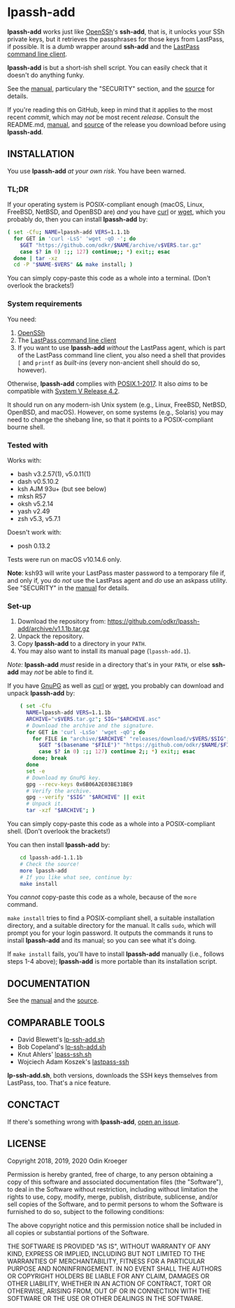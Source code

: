 # lpassh-add

**lpassh-add** works just like [OpenSSh](https://www.openssh.com)'s
**ssh-add**, that is, it unlocks your SSh private keys, but it retrieves
the passphrases for those keys from LastPass, if possible. It is a
*dumb* wrapper around **ssh-add** and the [LastPass command line
client](https://github.com/lastpass/lastpass-cli).

**lpassh-add** is but a short-ish shell script.
You can easily check that it doesn't do anything funky.

See the [manual](MANUAL.rst), particulary the "SECURITY" section,
and the [source](lpassh-add) for details.

If you're reading this on GitHub, keep in mind that it applies to
the most recent *commit*, which may *not* be most recent *release*.
Consult the README.md, [manual](MANUAL.rst), and [source](lpassh-add)
of the release you download before using **lpassh-add**.

## INSTALLATION

You use **lpassh-add** *at your own risk*. You have been warned.

### TL;DR

If your operating system is POSIX-compliant enough
(macOS, Linux, FreeBSD, NetBSD, and OpenBSD are) *and* you have
[curl](https://curl.haxx.se/) or [wget](https://www.gnu.org/software/wget/),
which you probably do, then you can install **lpassh-add** by:

```sh
( set -Cfu; NAME=lpassh-add VERS=1.1.1b
  for GET in 'curl -LsS' 'wget -qO -'; do
    $GET "https://github.com/odkr/$NAME/archive/v$VERS.tar.gz"
    case $? in 0) :;; 127) continue;; *) exit;; esac
  done | tar -xz
  cd -P "$NAME-$VERS" && make install; )
```

You can simply copy-paste this code as a whole into a terminal. (Don't overlook the brackets!)

### System requirements

You need:

1. [OpenSSh](https://www.openssh.com)
2. The [LastPass command line client](https://github.com/lastpass/lastpass-cli)
3. If you want to use **lpassh-add** *without* the LastPass agent,
   which is part of the LastPass command line client,
   you also need a shell that provides `[` and `printf` as *built-ins*
   (every non-ancient shell should do so, however).

Otherwise, **lpassh-add** complies with
[POSIX.1-2017](http://pubs.opengroup.org/onlinepubs/9699919799/).
It also *aims* to be compatible with
[System V Release 4.2](https://www.in-ulm.de/~mascheck/bourne/).

It should run on any modern-ish Unix system (e.g., Linux, FreeBSD, NetBSD,
OpenBSD, and macOS). However, on some systems (e.g., Solaris) you may need to
change the shebang line, so that it points to a POSIX-compliant bourne shell.



### Tested with

Works with:

* bash v3.2.57(1), v5.0.11(1)
* dash v0.5.10.2
* ksh AJM 93u+ (but see below)
* mksh R57
* oksh v5.2.14
* yash v2.49
* zsh v5.3, v5.7.1

Doesn't work with:

* posh 0.13.2

Tests were run on macOS v10.14.6 only.

**Note**: ksh93 will write your LastPass master password to a temporary file
if, and only if, you do *not* use the LastPass agent and *do* use an
askpass utility. See "SECURITY" in the [manual](MANUAL.rst#security)
for details.

### Set-up

1. Download the repository from:
   <https://github.com/odkr/lpassh-add/archive/v1.1.1b.tar.gz>
2. Unpack the repository.
3. Copy **lpassh-add** to a directory in your `PATH`.
4. You may also want to install its manual page (`lpassh-add.1`).

*Note:* **lpassh-add** *must* reside in a directory that's in your `PATH`,
or else **ssh-add** may *not* be able to find it.

If you have [GnuPG](https://gnupg.org/) as well as
[curl](https://curl.haxx.se/) or [wget](https://www.gnu.org/software/wget/),
you probably can download and unpack **lpassh-add** by:

```sh
    ( set -Cfu
      NAME=lpassh-add VERS=1.1.1b
      ARCHIVE="v$VERS.tar.gz"; SIG="$ARCHIVE.asc"
      # Download the archive and the signature.
      for GET in 'curl -LsSo' 'wget -qO'; do
        for FILE in "archive/$ARCHIVE" "releases/download/v$VERS/$SIG"; do
          $GET "$(basename "$FILE")" "https://github.com/odkr/$NAME/$FILE"
          case $? in 0) :;; 127) continue 2;; *) exit;; esac
        done; break
      done
      set -e
      # Download my GnuPG key.
      gpg --recv-keys 0x6B06A2E03BE31BE9
      # Verify the archive.
      gpg --verify "$SIG" "$ARCHIVE" || exit
      # Unpack it.
      tar -xzf "$ARCHIVE"; )
```

You can simply copy-paste this code as a whole into a POSIX-compliant shell.
(Don't overlook the brackets!)

You can then install **lpassh-add** by:

```sh
    cd lpassh-add-1.1.1b
    # Check the source!
    more lpassh-add
    # If you like what see, continue by:
    make install
```

You *cannot* copy-paste this code as a whole, because of the `more` command.

`make install` tries to find a POSIX-compliant shell, a suitable installation
directory, and a suitable directory for the manual. It calls `sudo`, which will
prompt you for your login password. It outputs the commands it runs to install
**lpassh-add** and its manual; so you can see what it's doing.

If `make install` fails, you'll have to install **lpassh-add** manually
(i.e., follows steps 1-4 above); **lpassh-add** is more portable than
its installation script.

## DOCUMENTATION

See the [manual](MANUAL.rst) and the [source](lpassh-add).

## COMPARABLE TOOLS

* David Blewett's
  [lp-ssh-add.sh](https://gist.github.com/davidblewett/53047c4c7757b663c11b)
* Bob Copeland's
  [lp-ssh-add.sh](https://gist.github.com/bcopeland/3cabf6ff3fe94fcbd566)
* Knut Ahlers'
  [lpass-ssh.sh](https://gist.github.com/Luzifer/2f188ed3adc0f1b166f7)
* Wojciech Adam Koszek's
  [lastpass-ssh](https://github.com/wkoszek/lastpass-ssh)

**lp-ssh-add.sh**, both versions, downloads the SSH keys themselves
from LastPass, too. That's a nice feature.

## CONCTACT

If there's something wrong with **lpassh-add**,
[open an issue](https://github.com/odkr/lpassh-add/issues).

## LICENSE

Copyright 2018, 2019, 2020 Odin Kroeger

Permission is hereby granted, free of charge, to any person obtaining a
copy of this software and associated documentation files (the
"Software"), to deal in the Software without restriction, including
without limitation the rights to use, copy, modify, merge, publish,
distribute, sublicense, and/or sell copies of the Software, and to
permit persons to whom the Software is furnished to do so, subject to
the following conditions:

The above copyright notice and this permission notice shall be included
in all copies or substantial portions of the Software.

THE SOFTWARE IS PROVIDED "AS IS", WITHOUT WARRANTY OF ANY KIND, EXPRESS
OR IMPLIED, INCLUDING BUT NOT LIMITED TO THE WARRANTIES OF
MERCHANTABILITY, FITNESS FOR A PARTICULAR PURPOSE AND NONINFRINGEMENT.
IN NO EVENT SHALL THE AUTHORS OR COPYRIGHT HOLDERS BE LIABLE FOR ANY
CLAIM, DAMAGES OR OTHER LIABILITY, WHETHER IN AN ACTION OF CONTRACT,
TORT OR OTHERWISE, ARISING FROM, OUT OF OR IN CONNECTION WITH THE
SOFTWARE OR THE USE OR OTHER DEALINGS IN THE SOFTWARE.
